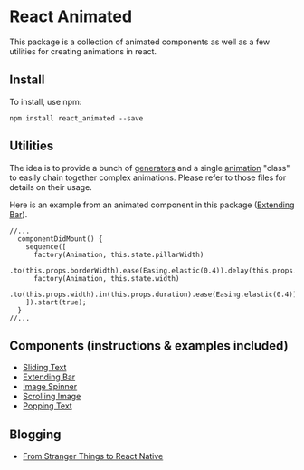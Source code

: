 # React Animated
This package is a collection of animated components as well as a few utilities for creating animations in react.

## Install
To install, use npm:
```
npm install react_animated --save
```

## Utilities
The idea is to provide a bunch of [generators](https://github.com/Introvertuous/react_animated/blob/master/src/lib/generators.js) and a single [animation](https://github.com/Introvertuous/react_animated/blob/master/src/lib/animation.js) "class" to easily chain together complex animations. Please refer to those files for details on their usage.

Here is an example from an animated component in this package ([Extending Bar](https://github.com/Introvertuous/react_native_animated/tree/master/src/extending_bar)).
```
//...
  componentDidMount() {
    sequence([
      factory(Animation, this.state.pillarWidth)
        .to(this.props.borderWidth).ease(Easing.elastic(0.4)).delay(this.props.delay),
      factory(Animation, this.state.width)
        .to(this.props.width).in(this.props.duration).ease(Easing.elastic(0.4))
    ]).start(true);
  }
//...
```

## Components (instructions & examples included)
- [Sliding Text](https://github.com/Introvertuous/react_native_animated/tree/master/src/sliding_text)
- [Extending Bar](https://github.com/Introvertuous/react_native_animated/tree/master/src/extending_bar)
- [Image Spinner](https://github.com/Introvertuous/react_native_animated/tree/master/src/image_spinner)
- [Scrolling Image](https://github.com/Introvertuous/react_native_animated/tree/master/src/scrolling_image)
- [Popping Text](https://github.com/Introvertuous/react_native_animated/tree/master/src/popping_text)

## Blogging
- [From Stranger Things to React Native](https://medium.com/@introvertuouso/from-stranger-things-to-react-native-f2434b3773a7)
